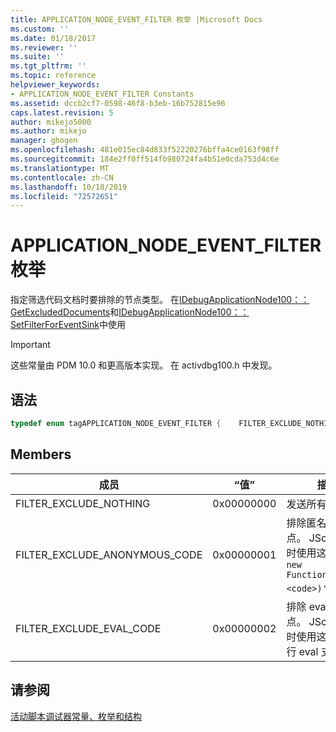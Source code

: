 ```yaml
---
title: APPLICATION_NODE_EVENT_FILTER 枚举 |Microsoft Docs
ms.custom: ''
ms.date: 01/18/2017
ms.reviewer: ''
ms.suite: ''
ms.tgt_pltfrm: ''
ms.topic: reference
helpviewer_keywords:
- APPLICATION_NODE_EVENT_FILTER Constants
ms.assetid: dccb2cf7-0598-46f8-b3eb-16b752815e96
caps.latest.revision: 5
author: mikejo5000
ms.author: mikejo
manager: ghogen
ms.openlocfilehash: 481e015ec84d833f52220276bffa4ce0163f98ff
ms.sourcegitcommit: 184e2ff0ff514fb980724fa4b51e0cda753d4c6e
ms.translationtype: MT
ms.contentlocale: zh-CN
ms.lasthandoff: 10/18/2019
ms.locfileid: "72572651"
---
```

# <a name="application_node_event_filter-enumeration"></a>APPLICATION_NODE_EVENT_FILTER 枚举
指定筛选代码文档时要排除的节点类型。 在[IDebugApplicationNode100：： GetExcludedDocuments](../../winscript/reference/idebugapplicationnode100-getexcludeddocuments.md)和[IDebugApplicationNode100：： SetFilterForEventSink](../../winscript/reference/idebugapplicationnode100-setfilterforeventsink.md)中使用  
  
> [!IMPORTANT]
> 这些常量由 PDM 10.0 和更高版本实现。 在 activdbg100.h 中发现。  
  
## <a name="syntax"></a>语法  
  
```cpp  
typedef enum tagAPPLICATION_NODE_EVENT_FILTER {    FILTER_EXCLUDE_NOTHING = 0,    FILTER_EXCLUDE_ANONYMOUS_CODE = 0x1,    FILTER_EXCLUDE_EVAL_CODE = 0x2} APPLICATION_NODE_EVENT_FILTER;  
```  
  
## <a name="members"></a>Members  
  
|成员|“值”|描述|  
|------------|-----------|-----------------|  
|FILTER_EXCLUDE_NOTHING|0x00000000|发送所有事件。|  
|FILTER_EXCLUDE_ANONYMOUS_CODE|0x00000001|排除匿名代码节点。 JScript 运行时使用这些节点 `new Function([args,] <code>)'`。|  
|FILTER_EXCLUDE_EVAL_CODE|0x00000002|排除 eval code 节点。 JScript 运行时使用这些节点进行 eval 支持。|  
  
## <a name="see-also"></a>请参阅  
 [活动脚本调试器常量、枚举和结构](../../winscript/reference/active-script-debugger-constants-enumerations-and-structures.md)